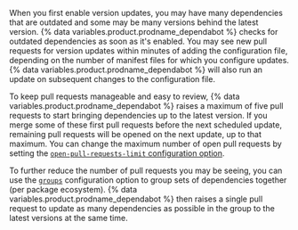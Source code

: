 When you first enable version updates, you may have many dependencies that are outdated and some may be many versions behind the latest version. {% data variables.product.prodname_dependabot %} checks for outdated dependencies as soon as it's enabled. You may see new pull requests for version updates within minutes of adding the configuration file, depending on the number of manifest files for which you configure updates. {% data variables.product.prodname_dependabot %} will also run an update on subsequent changes to the configuration file.

To keep pull requests manageable and easy to review, {% data variables.product.prodname_dependabot %} raises a maximum of five pull requests to start bringing dependencies up to the latest version. If you merge some of these first pull requests before the next scheduled update, remaining pull requests will be opened on the next update, up to that maximum. You can change the maximum number of open pull requests by setting the [`open-pull-requests-limit` configuration option](/code-security/dependabot/working-with-dependabot/dependabot-options-reference#open-pull-requests-limit).

To further reduce the number of pull requests you may be seeing, you can use the [`groups`](/code-security/dependabot/working-with-dependabot/dependabot-options-reference#groups) configuration option to group sets of dependencies together (per package ecosystem). {% data variables.product.prodname_dependabot %} then raises a single pull request to update as many dependencies as possible in the group to the latest versions at the same time.
